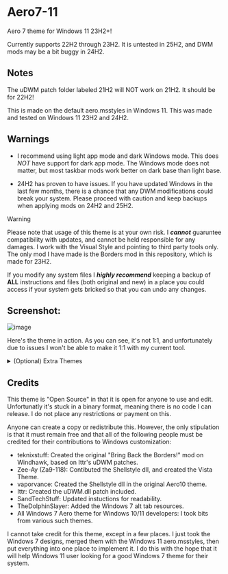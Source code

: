 # Aero7-11
Aero 7 theme for Windows 11 23H2+!

Currently supports 22H2 through 23H2. It is untested in 25H2, and DWM mods may be a bit buggy in 24H2.

## Notes

The uDWM patch folder labeled 21H2 will NOT work on 21H2. It should be for 22H2!

This is made on the default aero.msstyles in Windows 11. This was made and tested on Windows 11 23H2 and 24H2.

## Warnings

* I recommend using light app mode and dark Windows mode. This does *NOT* have support for dark app mode. The Windows mode does not matter, but most taskbar mods work better on dark base than light base.

* 24H2 has proven to have issues. If you have updated Windows in the last few months, there is a chance that any DWM modifications could break your system. Please proceed with caution and keep backups when applying mods on 24H2 and 25H2.

>[!WARNING]
>Please note that usage of this theme is at your own risk. I ***cannot*** guaruntee compatibility with updates, and cannot be held responsible for any damages. I work with the Visual Style and pointing to third party tools only. The only mod I have made is the Borders mod in this repository, which is made for 23H2.
>
>If you modify any system files I ***highly recommend*** keeping a backup of **ALL** instructions and files (both original and new) in a place you could access if your system gets bricked so that you can undo any changes.

## Screenshot:
![image](https://github.com/user-attachments/assets/48751eb9-c8cf-402e-965e-22f5951d2337)

Here's the theme in action. As you can see, it's not 1:1, and unfortunately due to issues I won't be able to make it 1:1 with my current tool.

<details>
<summary>(Optional) Extra Themes</summary>

Here are some optional extra themes you can use with this theme. They are not required, but they do add some extra flair to the theme.

![alt text](.github/assets/screenshots/extra-themes-1.png) 
![alt text](.github/assets/screenshots/extra-themes-2.png)

To use them, simply follow the instructions on how to install Aero7-11. Then, copy the contents of the `4 - (Optional) Extra Themes` folder into `%SYSTEMROOT%\Resources\Themes` and select them from the Personalization > Themes menu.


</details>

## Credits

This theme is "Open Source" in that it is open for anyone to use and edit. Unfortunatly it's stuck in a binary format, meaning there is no code I can release. I do not place any restrictions or payment on this.

Anyone can create a copy or redistribute this. However, the only stipulation is that it must remain free and that all of the following people must be credited for their contributions to Windows customization:

 - teknixstuff: Created the original "Bring Back the Borders!" mod on Windhawk, based on Ittr's uDWM patches.
 - Zee-Ay (Za9-118): Contibuted the Shellstyle dll, and created the Vista Theme.
 - vaporvance: Created the Shellstyle dll in the original Aero10 theme.
 - Ittr: Created the uDWM.dll patch included.
 - SandTechStuff: Updated instuctions for readability.
 - TheDolphinSlayer: Added the Windows 7 alt tab resources.
 - All Windows 7 Aero theme for Windows 10/11 developers: I took bits from various such themes.

I cannot take credit for this theme, except in a few places. I just took the Windows 7 designs, merged them with the Windows 11 aero.msstyles, then put everything into one place to implement it. I do this with the hope that it will help Windows 11 user looking for a good Windows 7 theme for their system.
